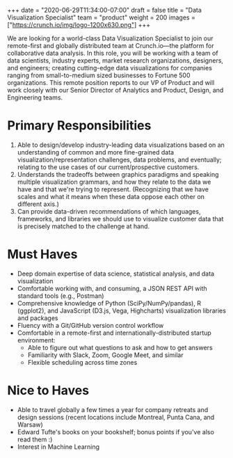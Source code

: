 +++
date = "2020-06-29T11:34:00-07:00"
draft = false
title = "Data Visualization Specialist"
team = "product"
weight = 200
images = ["https://crunch.io/img/logo-1200x630.png"]
+++

We are looking for a world-class Data Visualization Specialist to join our remote-first and globally distributed team at Crunch.io—the platform for collaborative data analysis. In this role, you will be working with a team of data scientists, industry experts, market research organizations, designers, and engineers; creating cutting-edge data visualizations for companies ranging from small-to-medium sized businesses to Fortune 500 organizations. This remote position reports to our VP of Product and will work closely with our Senior Director of Analytics and Product, Design, and Engineering teams.

# Primary Responsibilities

1. Able to design/develop industry-leading data visualizations based on an understanding of common and more fine-grained data visualization/representation challenges, data problems, and eventually; relating to the use cases of our current/prospective customers.
2. Understands the tradeoffs between graphics paradigms and speaking multiple visualization grammars, and how they relate to the data we have and that we're trying to represent. (Recognizing that we have scales and what it means when these data oppose each other on different axis.)
3. Can provide data-driven recommendations of which languages, frameworks, and libraries we should use to visualize customer data that is precisely matched to the challenge at hand.

# Must Haves

- Deep domain expertise of data science, statistical analysis, and data visualization
- Comfortable working with, and consuming, a JSON REST API with standard tools (e.g., Postman)
- Comprehensive knowledge of Python (SciPy/NumPy/pandas), R (ggplot2), and JavaScript (D3.js, Vega, Highcharts) visualization libraries and packages
- Fluency with a Git/GitHub version control workflow
- Comfortable in a remote-first and internationally-distributed startup environment:
    - Able to figure out what questions to ask and how to get answers
    - Familiarity with Slack, Zoom, Google Meet, and similar
    - Flexible scheduling across time zones

# Nice to Haves

- Able to travel globally a few times a year  for company retreats and design sessions (recent locations include Montreal, Punta Cana, and Warsaw)
- Edward Tufte's books on your bookshelf; bonus points if you've also read them :)
- Interest in Machine Learning